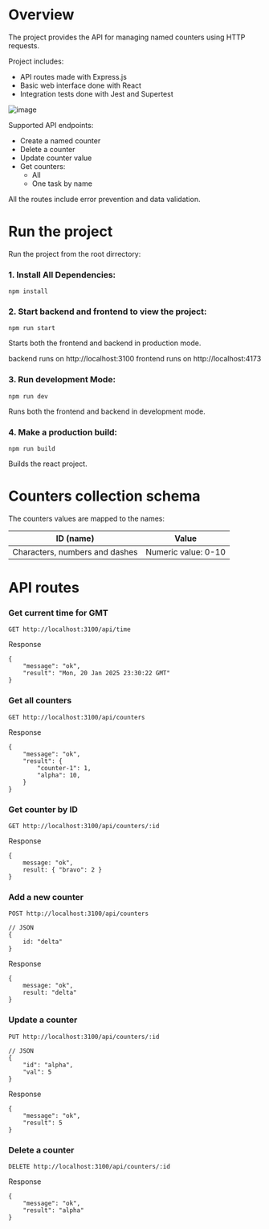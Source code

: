 # Overview

The project provides the API for managing named counters using HTTP requests.

Project includes:

- API routes made with Express.js
- Basic web interface done with React
- Integration tests done with Jest and Supertest

![image](https://github.com/user-attachments/assets/938a5eb5-a23c-4737-a9fa-4d3b7352f3b7)

Supported API endpoints:

- Create a named counter
- Delete a counter
- Update counter value
- Get counters:
  - All
  - One task by name

All the routes include error prevention and data validation.

# Run the project

Run the project from the root dirrectory:

### 1. Install All Dependencies:

`npm install`

### 2. Start backend and frontend to view the project:

`npm run start`

Starts both the frontend and backend in production mode.

backend runs on http://localhost:3100
frontend runs on http://localhost:4173

### 3. Run development Mode:

`npm run dev`

Runs both the frontend and backend in development mode.

### 4. Make a production build:

`npm run build`

Builds the react project.

# Counters collection schema

The counters values are mapped to the names:

| ID (name)      | Value    |
| ---------- | ------- | 
| Characters, numbers and dashes | Numeric value: 0-10  | 

# API routes

### Get current time for GMT

```
GET http://localhost:3100/api/time
```
Response
```
{
    "message": "ok",
    "result": "Mon, 20 Jan 2025 23:30:22 GMT"
}
```

### Get all counters

```
GET http://localhost:3100/api/counters
```
Response
```
{
    "message": "ok",
    "result": {
        "counter-1": 1,
        "alpha": 10,
    }
}
```

### Get counter by ID

```
GET http://localhost:3100/api/counters/:id
```
Response
```
{
    message: "ok",
    result: { "bravo": 2 }
}
```

### Add a new counter

```
POST http://localhost:3100/api/counters

// JSON
{
    id: "delta"
}
```
Response
```
{
    message: "ok",
    result: "delta"
}
```

### Update a counter

```
PUT http://localhost:3100/api/counters/:id

// JSON
{
    "id": "alpha",
    "val": 5
}
```
Response
```
{
    "message": "ok",
    "result": 5
}
```

### Delete a counter

```
DELETE http://localhost:3100/api/counters/:id
```
Response
```
{
    "message": "ok",
    "result": "alpha"
}
```
